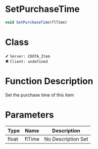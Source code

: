 # SetPurchaseTime
```js	
void SetPurchaseTime(flTime)
```
# Class
✔ `Server: CDOTA_Item`  
✖ `Client: undefined`  

# Function Description
Set the purchase time of this item
# Parameters
Type|Name|Description
--|--|--
float|flTime|No Description Set

